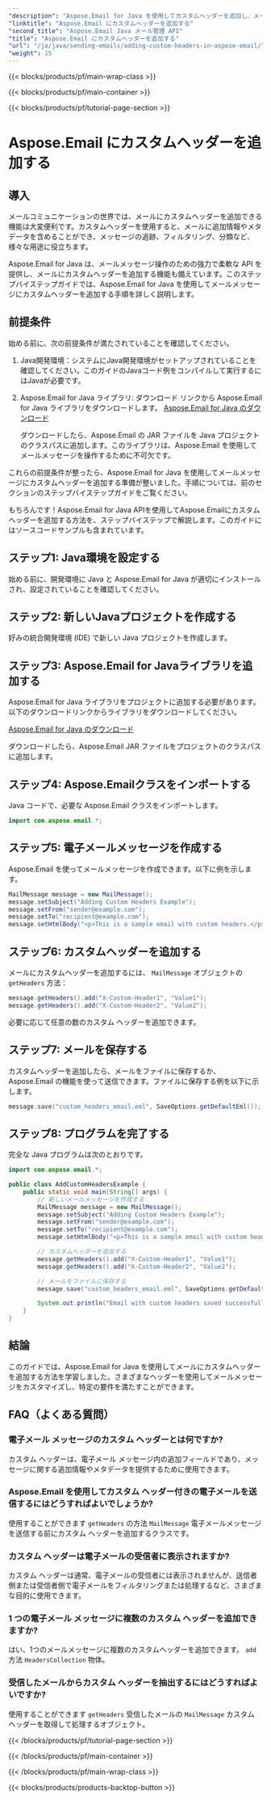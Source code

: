 ```yaml
---
"description": "Aspose.Email for Java を使用してカスタムヘッダーを追加し、メールメッセージを強化する方法を学びましょう。メールのメタデータと構成を改善します。"
"linktitle": "Aspose.Email にカスタムヘッダーを追加する"
"second_title": "Aspose.Email Java メール管理 API"
"title": "Aspose.Email にカスタムヘッダーを追加する"
"url": "/ja/java/sending-emails/adding-custom-headers-in-aspose-email/"
"weight": 15
---
```


{{< blocks/products/pf/main-wrap-class >}}

{{< blocks/products/pf/main-container >}}

{{< blocks/products/pf/tutorial-page-section >}}

# Aspose.Email にカスタムヘッダーを追加する


## 導入

メールコミュニケーションの世界では、メールにカスタムヘッダーを追加できる機能は大変便利です。カスタムヘッダーを使用すると、メールに追加情報やメタデータを含めることができ、メッセージの追跡、フィルタリング、分類など、様々な用途に役立ちます。

Aspose.Email for Java は、メールメッセージ操作のための強力で柔軟な API を提供し、メールにカスタムヘッダーを追加する機能も備えています。このステップバイステップガイドでは、Aspose.Email for Java を使用してメールメッセージにカスタムヘッダーを追加する手順を詳しく説明します。

## 前提条件

始める前に、次の前提条件が満たされていることを確認してください。

1. Java開発環境：システムにJava開発環境がセットアップされていることを確認してください。このガイドのJavaコード例をコンパイルして実行するにはJavaが必要です。

2. Aspose.Email for Java ライブラリ: ダウンロード リンクから Aspose.Email for Java ライブラリをダウンロードします。 [Aspose.Email for Java のダウンロード](https://releases.aspose.com/email/java/)

   ダウンロードしたら、Aspose.Email の JAR ファイルを Java プロジェクトのクラスパスに追加します。このライブラリは、Aspose.Email を使用してメールメッセージを操作するために不可欠です。

これらの前提条件が整ったら、Aspose.Email for Java を使用してメールメッセージにカスタムヘッダーを追加する準備が整いました。手順については、前のセクションのステップバイステップガイドをご覧ください。

もちろんです！Aspose.Email for Java APIを使用してAspose.Emailにカスタムヘッダーを追加する方法を、ステップバイステップで解説します。このガイドにはソースコードサンプルも含まれています。

## ステップ1: Java環境を設定する

始める前に、開発環境に Java と Aspose.Email for Java が適切にインストールされ、設定されていることを確認してください。

## ステップ2: 新しいJavaプロジェクトを作成する

好みの統合開発環境 (IDE) で新しい Java プロジェクトを作成します。

## ステップ3: Aspose.Email for Javaライブラリを追加する

Aspose.Email for Java ライブラリをプロジェクトに追加する必要があります。以下のダウンロードリンクからライブラリをダウンロードしてください。

[Aspose.Email for Java のダウンロード](https://releases.aspose.com/email/java/)

ダウンロードしたら、Aspose.Email JAR ファイルをプロジェクトのクラスパスに追加します。

## ステップ4: Aspose.Emailクラスをインポートする

Java コードで、必要な Aspose.Email クラスをインポートします。

```java
import com.aspose.email.*;
```

## ステップ5: 電子メールメッセージを作成する

Aspose.Email を使ってメールメッセージを作成できます。以下に例を示します。

```java
MailMessage message = new MailMessage();
message.setSubject("Adding Custom Headers Example");
message.setFrom("sender@example.com");
message.setTo("recipient@example.com");
message.setHtmlBody("<p>This is a sample email with custom headers.</p>");
```

## ステップ6: カスタムヘッダーを追加する

メールにカスタムヘッダーを追加するには、 `MailMessage` オブジェクトの `getHeaders` 方法：

```java
message.getHeaders().add("X-Custom-Header1", "Value1");
message.getHeaders().add("X-Custom-Header2", "Value2");
```

必要に応じて任意の数のカスタム ヘッダーを追加できます。

## ステップ7: メールを保存する

カスタムヘッダーを追加したら、メールをファイルに保存するか、Aspose.Email の機能を使って送信できます。ファイルに保存する例を以下に示します。

```java
message.save("custom_headers_email.eml", SaveOptions.getDefaultEml());
```

## ステップ8: プログラムを完了する

完全な Java プログラムは次のとおりです。

```java
import com.aspose.email.*;

public class AddCustomHeadersExample {
    public static void main(String[] args) {
        // 新しいメールメッセージを作成する
        MailMessage message = new MailMessage();
        message.setSubject("Adding Custom Headers Example");
        message.setFrom("sender@example.com");
        message.setTo("recipient@example.com");
        message.setHtmlBody("<p>This is a sample email with custom headers.</p>");

        // カスタムヘッダーを追加する
        message.getHeaders().add("X-Custom-Header1", "Value1");
        message.getHeaders().add("X-Custom-Header2", "Value2");

        // メールをファイルに保存する
        message.save("custom_headers_email.eml", SaveOptions.getDefaultEml());

        System.out.println("Email with custom headers saved successfully.");
    }
}
```

## 結論

このガイドでは、Aspose.Email for Java を使用してメールにカスタムヘッダーを追加する方法を学習しました。さまざまなヘッダーを使用してメールメッセージをカスタマイズし、特定の要件を満たすことができます。


## FAQ（よくある質問）

### 電子メール メッセージのカスタム ヘッダーとは何ですか?
   カスタム ヘッダーは、電子メール メッセージ内の追加フィールドであり、メッセージに関する追加情報やメタデータを提供するために使用できます。

### Aspose.Email を使用してカスタム ヘッダー付きの電子メールを送信するにはどうすればよいでしょうか?
   使用することができます `getHeaders` の方法 `MailMessage` 電子メールメッセージを送信する前にカスタム ヘッダーを追加するクラスです。

### カスタム ヘッダーは電子メールの受信者に表示されますか?
   カスタム ヘッダーは通常、電子メールの受信者には表示されませんが、送信者側または受信者側で電子メールをフィルタリングまたは処理するなど、さまざまな目的に使用できます。

### 1 つの電子メール メッセージに複数のカスタム ヘッダーを追加できますか?
   はい、1つのメールメッセージに複数のカスタムヘッダーを追加できます。 `add` 方法 `HeadersCollection` 物体。

### 受信したメールからカスタム ヘッダーを抽出するにはどうすればよいですか?
   使用することができます `getHeaders` 受信したメールの `MailMessage` カスタム ヘッダーを取得して処理するオブジェクト。

{{< /blocks/products/pf/tutorial-page-section >}}

{{< /blocks/products/pf/main-container >}}

{{< /blocks/products/pf/main-wrap-class >}}

{{< blocks/products/products-backtop-button >}}